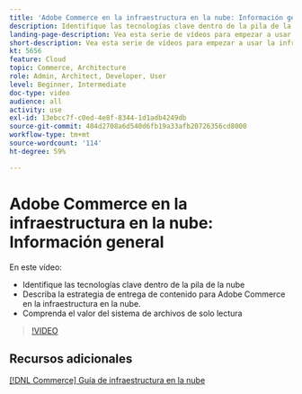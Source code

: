 ```yaml
---
title: 'Adobe Commerce en la infraestructura en la nube: Información general'
description: Identifique las tecnologías clave dentro de la pila de la nube. Describa la estrategia de entrega de contenido para Adobe Commerce. Comprenda el valor del sistema de archivos de solo lectura.
landing-page-description: Vea esta serie de vídeos para empezar a usar la infraestructura en la nube utilizada para implementar y administrar Adobe Commerce.
short-description: Vea esta serie de vídeos para empezar a usar la infraestructura en la nube utilizada para implementar y administrar Adobe Commerce.
kt: 5656
feature: Cloud
topic: Commerce, Architecture
role: Admin, Architect, Developer, User
level: Beginner, Intermediate
doc-type: video
audience: all
activity: use
exl-id: 13ebcc7f-c0ed-4e8f-8344-1d1adb4249db
source-git-commit: 404d2708a6d540d6fb19a33afb20726356cd8000
workflow-type: tm+mt
source-wordcount: '114'
ht-degree: 59%

---
```


# Adobe Commerce en la infraestructura en la nube: Información general

En este vídeo:

- Identifique las tecnologías clave dentro de la pila de la nube&#x200B;
- Describa la estrategia de entrega de contenido para Adobe Commerce en la infraestructura en la nube.
- Comprenda el valor del sistema de archivos de solo lectura

>[!VIDEO](https://video.tv.adobe.com/v/35298?quality=12&learn=on)

## Recursos adicionales

[[!DNL Commerce] Guía de infraestructura en la nube](https://experienceleague.adobe.com/docs/commerce-cloud-service/user-guide/overview.html)
